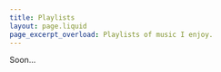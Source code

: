 ```yaml
---
title: Playlists
layout: page.liquid
page_excerpt_overload: Playlists of music I enjoy.
---
```


Soon...
